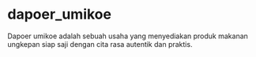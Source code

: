 # dapoer_umikoe
Dapoer umikoe adalah sebuah usaha yang menyediakan produk makanan ungkepan siap saji dengan cita rasa autentik dan praktis.
